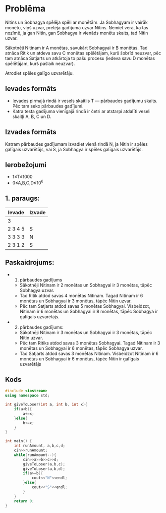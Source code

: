 
# Problēma
Nitins un Sobhagya spēlēja spēli ar monētām. Ja Sobhagyam ir vairāk monētu, viņš uzvar, pretējā gadījumā uzvar Nitins. Ņemiet vērā, ka tas nozīmē, ja gan Nitin, gan Sobhagya ir vienāds monētu skaits, tad Nitin uzvar.

Sākotnēji Nitinam ir A monētas, savukārt Sobhagyai ir
B monētas. Tad atnāca Ritik un atdeva savu
C monētas spēlētājam, kurš šobrīd neuzvar, pēc tam atnāca Satjarts un atkārtoja to pašu procesu (iedeva savu
D monētas spēlētājam, kurš pašlaik neuzvar).

Atrodiet spēles galīgo uzvarētāju.

## Ievades formāts
- Ievades pirmajā rindā ir vesels skaitlis T — pārbaudes gadījumu skaits. Pēc tam seko pārbaudes gadījumi.
- Katra testa gadījuma vienīgajā rindā ir četri ar atstarpi atdalīti veseli skaitļi A, B, C un D.

## Izvades formāts
Katram pārbaudes gadījumam izvadiet vienā rindā N, ja Nitin ir spēles galīgais uzvarētājs, vai S, ja Sobhagya ir spēles galīgais uzvarētājs.

## Ierobežojumi
- 1≤T≤1000
- 0≤A,B,C,D≤$10^6$

## 1. paraugs:
Ievade |Izvade
-|-
3|
2 3 4 5| S
3 3 3 3| N
2 3 1 2| S

## Paskaidrojums:
- 1. pārbaudes gadījums
    - Sākotnēji Nitinam ir 2 monētas un Sobhagyai ir 3 monētas, tāpēc Sobhagya uzvar.
    - Tad Ritik atdod savas 4 monētas Nitinam. Tagad Nitinam ir 6 monētas un Sobhagyai ir 3 monētas, tāpēc Nitin uzvar.
    - Pēc tam Satjarts atdod savas 5 monētas Sobhagyai. Visbeidzot, Nitinam ir 6 monētas un Sobhagyai ir 8 monētas, tāpēc Sobhagya ir galīgais uzvarētājs.
- 2. pārbaudes gadījums:
    - Sākotnēji Nitinam ir 3 monētas un Sobhagyai ir 3 monētas, tāpēc Nitin uzvar.
    - Pēc tam Ritiks atdod savas 3 monētas Sobhagyai. Tagad Nitinam ir 3 monētas un Sobhagyai ir 6 monētas, tāpēc Sobhagya uzvar.
    - Tad Satjarts atdod savas 3 monētas Nitinam. Visbeidzot Nitinam ir 6 monētas un Sobhagyai ir 6 monētas, tāpēc Nitin ir galīgais uzvarētājs

## Kods
```cpp
#include <iostream>
using namespace std;

int giveToLoser(int a, int b, int x){
    if(a<b){
        a+=x;
    }else{
        b+=x;
    }
}

int main() {
	int runAmount, a,b,c,d;
	cin>>runAmount;
	while(runAmount--){
	    cin>>a>>b>>c>>d;
        giveToLoser(a,b,c);
        giveToLoser(a,b,d);
        if(a>=b){
            cout<<"N"<<endl;
        }else{
            cout<<"S"<<endl;
        }
	}
	return 0;
}

```